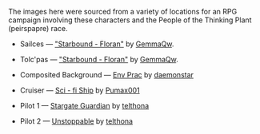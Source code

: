 The images here were sourced from a variety of locations for an RPG campaign involving these characters and the People of the Thinking Plant (peirspapre) race.

* Sailces — ["Starbound - Floran"](https://www.deviantart.com/gemmaqw/art/Starbound-Floran-470186043) by [GemmaQw](https://www.deviantart.com/gemmaqw).

* Tolc'pas — ["Starbound - Floran"](https://www.deviantart.com/gemmaqw/art/Starbound-Floran-470398145) by [GemmaQw](https://www.deviantart.com/gemmaqw).

* Composited Background — [Env Prac](https://www.deviantart.com/daemonstar/art/Env-Prac-469345934) by [daemonstar](https://www.deviantart.com/daemonstar)

* Cruiser — [Sci - fi Ship](https://www.deviantart.com/pumax001/art/Sci-fi-Ship-415475261) by [Pumax001](https://www.deviantart.com/pumax001)

* Pilot 1 — [Stargate Guardian](https://www.deviantart.com/telthona/art/Stargate-Guardian-510938047) by [telthona](https://www.deviantart.com/telthona)

* Pilot 2 — [Unstoppable](https://www.deviantart.com/telthona/art/Unstoppable-510869937) by [telthona](https://www.deviantart.com/telthona)
